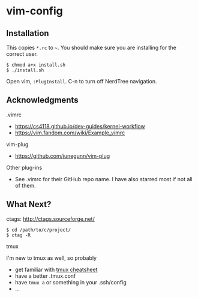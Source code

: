 # vim-config
## Installation

This copies `*.rc` to `~`. You should make sure you are installing for the correct user.
```
$ chmod a+x install.sh
$ ./install.sh
```
Open vim, `:PlugInstall`. C-n to turn off NerdTree navigation.

## Acknowledgments
.vimrc
 - https://cs4118.github.io/dev-guides/kernel-workflow
 - https://vim.fandom.com/wiki/Example_vimrc

vim-plug
 - https://github.com/junegunn/vim-plug

Other plug-ins
 - See .vimrc for their GitHub repo name. I have also starred most if not all of them.

## What Next?
ctags: http://ctags.sourceforge.net/
```
$ cd /path/to/c/project/
$ ctag -R
```

tmux

I'm new to tmux as well, so probably
 - get familiar with [tmux cheatsheet](https://tmuxcheatsheet.com/)
 - have a better .tmux.conf
 - have `tmux a` or something in your .ssh/config
 - ...
